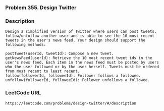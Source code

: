 ### Problem 355. Design Twitter

### Description
	Design a simplified version of Twitter where users can post tweets, follow/unfollow another user and is able to see the 10 most recent tweets in the user's news feed. Your design should support the following methods:

	postTweet(userId, tweetId): Compose a new tweet.
	getNewsFeed(userId): Retrieve the 10 most recent tweet ids in the user's news feed. Each item in the news feed must be posted by users who the user followed or by the user herself. Tweets must be ordered from most recent to least recent.
	follow(followerId, followeeId): Follower follows a followee.
	unfollow(followerId, followeeId): Follower unfollows a followee.

### LeetCode URL
	https://leetcode.com/problems/design-twitter/#/description
